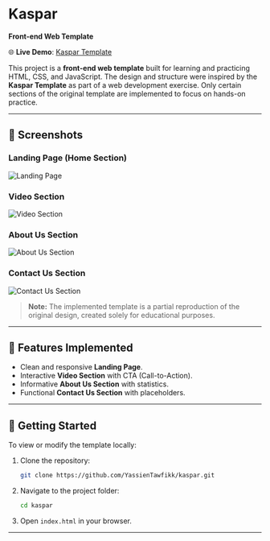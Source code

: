 # Kaspar  
**Front-end Web Template**

🌐 **Live Demo**: [Kaspar Template](https://yassientawfikk.github.io/Kaspar-Template/)

This project is a **front-end web template** built for learning and practicing HTML, CSS, and JavaScript. The design and structure were inspired by the **Kaspar Template** as part of a web development exercise. Only certain sections of the original template are implemented to focus on hands-on practice.

---

## 📸 Screenshots

### Landing Page (Home Section)  
![Landing Page](https://github.com/user-attachments/assets/1e57b5e0-8fe8-4122-b45f-7d613c1dcecf)

### Video Section  
![Video Section](https://github.com/user-attachments/assets/3c6ded30-271d-45bb-b7fc-46d6267c4672)

### About Us Section  
![About Us Section](https://github.com/user-attachments/assets/90f9e586-8435-4fec-8191-37d543749f73)

### Contact Us Section  
![Contact Us Section](https://github.com/user-attachments/assets/40b49609-30e0-418f-81d2-0ad54edb8a62)

> **Note:** The implemented template is a partial reproduction of the original design, created solely for educational purposes.

---

## 🚀 Features Implemented
- Clean and responsive **Landing Page**.
- Interactive **Video Section** with CTA (Call-to-Action).
- Informative **About Us Section** with statistics.
- Functional **Contact Us Section** with placeholders.

---

## 📂 Getting Started

To view or modify the template locally:

1. Clone the repository:
   ```bash
   git clone https://github.com/YassienTawfikk/kaspar.git
   ```
2. Navigate to the project folder:
   ```bash
   cd kaspar
   ```
3. Open `index.html` in your browser.

---

